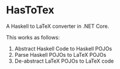 # HasToTex
A Haskell to LaTeX converter in .NET Core.

This works as follows:
1. Abstract Haskell Code to Haskell POJOs
2. Parse Haskell POJOs to LaTeX POJOs
3. De-abstract LaTeX POJOs to LaTeX code